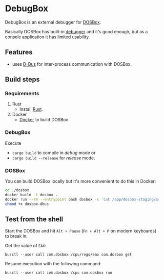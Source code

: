 # DebugBox

DebugBox is an external debugger for [DOSBox](https://www.dosbox.com/).

Basically DOSBox has built-in [debugger](https://www.vogons.org/viewtopic.php?t=3944) and it's good enough, but as a console application it has limited usability.

## Features

- uses [D-Bus](https://www.freedesktop.org/wiki/Software/dbus/) for inter-process communication with DOSBox.

## Build steps

### Requirements

1. Rust
	- Install [Rust](https://www.rust-lang.org/tools/install).
2. Docker
	- [Docker](https://docs.docker.com/engine/install/) to build DOSBox

### DebugBox

Execute
- `cargo build` to compile in *debug* mode or
- `cargo build --release` for *release* mode.

### DOSBox

You can build DOSBox locally but it's more convenient to do this in Docker:

```sh
cd ./dosbox
docker build -t dosbox .
docker run --rm --entrypoint bash dosbox -c 'cat /app/dosbox-staging/src/dosbox; sleep 1' > dosbox-dbus
chmod +x dosbox-dbus
```

## Test from the shell

Start the DOSBox and hit `Alt + Pause` (`Fn + Alt + P` on modern keyboards) to break in.

Get the value of `EAX`:
```
busctl --user call com.dosbox /cpu/regs/eax com.dosbox get
```

Resume execution with the following command:
```
busctl --user call com.dosbox /cpu com.dosbox run
```
